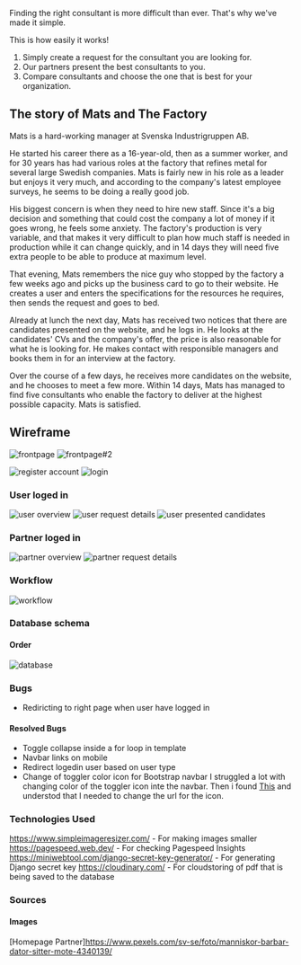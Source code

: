Finding the right consultant is more difficult than ever. That's why we've made it simple.

This is how easily it works!
1. Simply create a request for the consultant you are looking for.
2. Our partners present the best consultants to you.
3. Compare consultants and choose the one that is best for your organization.

## The story of Mats and The Factory
Mats is a hard-working manager at Svenska Industrigruppen AB.

He started his career there as a 16-year-old, then as a summer worker, and for 30 years has had various roles at the factory that refines metal for several large Swedish companies. Mats is fairly new in his role as a leader but enjoys it very much, and according to the company's latest employee surveys, he seems to be doing a really good job.

His biggest concern is when they need to hire new staff. Since it's a big decision and something that could cost the company a lot of money if it goes wrong, he feels some anxiety. The factory's production is very variable, and that makes it very difficult to plan how much staff is needed in production while it can change quickly, and in 14 days they will need five extra people to be able to produce at maximum level.

That evening, Mats remembers the nice guy who stopped by the factory a few weeks ago and picks up the business card to go to their website. He creates a user and enters the specifications for the resources he requires, then sends the request and goes to bed.

Already at lunch the next day, Mats has received two notices that there are candidates presented on the website, and he logs in. He looks at the candidates' CVs and the company's offer, the price is also reasonable for what he is looking for. He makes contact with responsible managers and books them in for an interview at the factory. 

Over the course of a few days, he receives more candidates on the website, and he chooses to meet a few more. Within 14 days, Mats has managed to find five consultants who enable the factory to deliver at the highest possible capacity. 
Mats is satisfied.

## Wireframe

![frontpage](../jobin/readme-files/images/wireframe/frontpage.png)
![frontpage#2](../jobin/readme-files/images/wireframe/frontpage2.png)

![register account](../jobin/readme-files/images/wireframe/register_account.png)
![login](../jobin/readme-files/images/wireframe/login.png)

### User loged in
![user overview](../jobin/readme-files/images/wireframe/user_overview.png)
![user request details](../jobin/readme-files/images/wireframe/user_request_details.png)
![user presented candidates](../jobin/readme-files/images/wireframe/user_presented_candidates.png)

### Partner loged in
![partner overview](../jobin/readme-files/images/wireframe/partner_overview.png)
![partner request details](../jobin/readme-files/images/wireframe/partner_request_details.png)

### Workflow
![workflow](../jobin/readme-files/workflow.png)

### Database schema
#### Order
![database](../jobin/readme-files/order_database_schema.png)


### Bugs
* Rediricting to right page when user have logged in

#### Resolved Bugs
* Toggle collapse inside a for loop in template
* Navbar links on mobile
* Redirect logedin user based on user type
* Change of toggler color icon for Bootstrap navbar
I struggled a lot with changing color of the toggler icon inte the navbar. Then i found [This](https://www.folkstalk.com/2022/09/bootstrap-navbar-toggler-icon-color-with-code-examples.html) and understod that I needed to change the url for the icon.


### Technologies Used
https://www.simpleimageresizer.com/ - For making images smaller
https://pagespeed.web.dev/ - For checking Pagespeed Insights
https://miniwebtool.com/django-secret-key-generator/ - For generating Django secret key
https://cloudinary.com/ - For cloudstoring of pdf that is being saved to the database

### Sources
#### Images
[Homepage Partner]https://www.pexels.com/sv-se/foto/manniskor-barbar-dator-sitter-mote-4340139/
